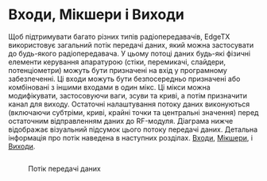 # Входи, Мікшери і Виходи

Щоб підтримувати багато різних типів радіопередавачів, EdgeTX використовує загальний потік передачі даних, який можна застосувати до будь-якого радіопередавача. У цьому потоці даних будь-які фізичні елементи керування апаратурою (стіки, перемикачі, слайдери, потенціометри) можуть бути призначені на вхід у програмному забезпеченні. Ці входи можуть бути безпосередньо призначені або комбіновані з іншими входами в один мікс. Ці мікси можна модифікувати, застосовуючи ваги, зсуви та криві, а потім призначити канал для виходу. Остаточні налаштування потоку даних виконуються (включаючи субтріми, криві, крайні точки та центральні значення) перед остаточним відправленням даних до RF-модуля. Діаграма нижче відображає візуальний підсумок цього потоку передачі даних. Детальна інформація про потік наведена в наступних розділах. [Входи](inputs.md), [Мікшери](mixes.md), і [Виходи](../../user-inteface.md).

<figure><img src="../../../.gitbook/assets/inputflow.jpg" alt=""><figcaption><p>Потік передачі даних</p></figcaption></figure>

